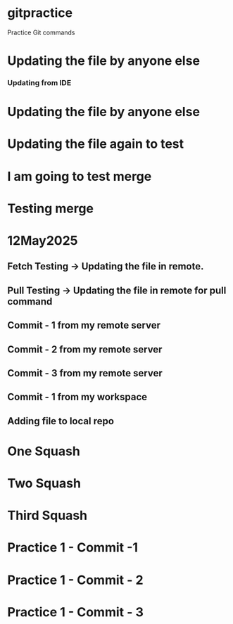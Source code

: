 # gitpractice
Practice Git commands

# Updating the file by anyone else

### Updating from IDE

# Updating the file by anyone else

# Updating the file again to test


# I am going to test merge

# Testing merge

# 12May2025
## Fetch Testing -> Updating the file in remote.

## Pull Testing -> Updating the file in remote for pull command

## Commit - 1 from my remote server

## Commit - 2 from my remote server

## Commit - 3 from my remote server

## Commit - 1 from my workspace

## Adding file to local repo


# One Squash

# Two Squash

# Third Squash

# Practice 1 - Commit -1

# Practice 1 - Commit - 2

# Practice 1 - Commit - 3